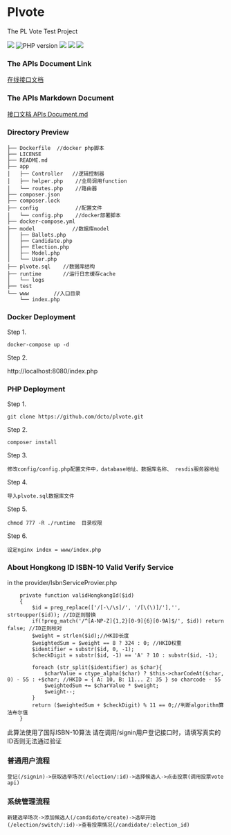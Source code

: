# Plvote

The PL Vote  Test Project

<img src="https://img.shields.io/badge/License-MIT-brightgreen" /> <img src="https://img.shields.io/badge/php-%5E7.4-brightgreen" alt="PHP version" />  <img src="https://img.shields.io/badge/MYSQL-^5.7-brightgreen" /> <img src="https://img.shields.io/badge/Redis-^6.0-brightgreen" /> <img src="https://img.shields.io/badge/Restful-Yes-brightgreen" />

### The APIs Document Link 
[在线接口文档](https://console-docs.apipost.cn/preview/de992656cfc14ec1/d079d168502f68f4?target_id=27b7269c-8ac9-4bc0-8e9f-549d7e31d677)

### The APIs Markdown Document


[接口文档 APIs Document.md](https://github.com/dcto/plvote/blob/main/APIs%20Documents.md)


### Directory Preview

```
├── Dockerfile  //docker php脚本
├── LICENSE
├── README.md
├── app
│   ├── Controller   //逻辑控制器
│   ├── helper.php    //全局调用function
│   └── routes.php    //路由器
├── composer.json
├── composer.lock
├── config            //配置文件
│   └── config.php    //docker部署脚本
├── docker-compose.yml
├── model            //数据库model
│   ├── Ballots.php    
│   ├── Candidate.php
│   ├── Election.php
│   ├── Model.php
│   └── User.php
├── plvote.sql    //数据库结构
├── runtime       //运行日志缓存cache
│   └── logs
├── test        
└── www        //入口目录
    └── index.php
```

### Docker Deployment

Step 1. 

```
docker-compose up -d
```

Step 2. 

http://localhost:8080/index.php

### PHP Deployment

Step 1.

```
git clone https://github.com/dcto/plvote.git
```

Step 2.

```
composer install
```

Step 3.

```
修改config/config.php配置文件中，database地址、数据库名称、 resdis服务器地址
```

Step 4.

```
导入plvote.sql数据库文件
```

Step 5.

```
chmod 777 -R ./runtime  目录权限
```

Step 6.

```
设定nginx index = www/index.php
```

### About Hongkong ID ISBN-10 Valid Verify Service

in the provider/IsbnServiceProvier.php

```
    private function validHongkongId($id)
    {
        $id = preg_replace(['/[-\/\s]/', '/[\(\)]/'],'', strtoupper($id)); //ID正则替换
        if(!preg_match('/^[A-NP-Z]{1,2}[0-9]{6}[0-9A]$/', $id)) return false; //ID正则校对
		$weight = strlen($id);//HKID长度
		$weightedSum = $weight == 8 ? 324 : 0; //HKID权重
		$identifier = substr($id, 0, -1);
		$checkDigit = substr($id, -1) == 'A' ? 10 : substr($id, -1);

		foreach (str_split($identifier) as $char){
            $charValue = ctype_alpha($char) ? $this->charCodeAt($char, 0) - 55 : +$char; //HKID = { A: 10, B: 11... Z: 35 } so charcode - 55
            $weightedSum += $charValue * $weight;
            $weight--;
        }
        return ($weightedSum + $checkDigit) % 11 == 0;//判断algorithm算法布尔值
    }
```
此算法使用了国际ISBN-10算法
请在调用/signin用户登记接口时，请填写真实的ID否则无法通过验证


### 普通用户流程
```
登记(/signin)->获取选举场次(/election/:id)->选择候选人->点击投票(调用投票vote api)
```

### 系统管理流程

```
新建选举场次->添加候选人(/candidate/create)->选举开始(/election/switch/:id)->查看投票情况(/candidate/:election_id)
```